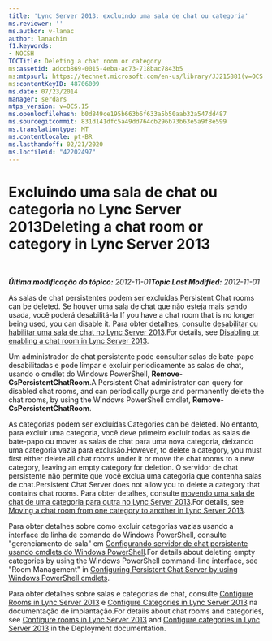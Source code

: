 ```yaml
---
title: 'Lync Server 2013: excluindo uma sala de chat ou categoria'
ms.reviewer: ''
ms.author: v-lanac
author: lanachin
f1.keywords:
- NOCSH
TOCTitle: Deleting a chat room or category
ms:assetid: adccb869-0015-4eba-ac73-718bac7843b5
ms:mtpsurl: https://technet.microsoft.com/en-us/library/JJ215881(v=OCS.15)
ms:contentKeyID: 48706009
ms.date: 07/23/2014
manager: serdars
mtps_version: v=OCS.15
ms.openlocfilehash: b0d849ce195b663b6f633a5b50aab32a547dd487
ms.sourcegitcommit: 831d141dfc5a49dd764cb296b73b63e5a9f8e599
ms.translationtype: MT
ms.contentlocale: pt-BR
ms.lasthandoff: 02/21/2020
ms.locfileid: "42202497"
---
```

<div data-xmlns="http://www.w3.org/1999/xhtml">

<div class="topic" data-xmlns="http://www.w3.org/1999/xhtml" data-msxsl="urn:schemas-microsoft-com:xslt" data-cs="https://msdn.microsoft.com/">

<div data-asp="https://msdn2.microsoft.com/asp">

# <a name="deleting-a-chat-room-or-category-in-lync-server-2013"></a><span data-ttu-id="32aaa-102">Excluindo uma sala de chat ou categoria no Lync Server 2013</span><span class="sxs-lookup"><span data-stu-id="32aaa-102">Deleting a chat room or category in Lync Server 2013</span></span>

</div>

<div id="mainSection">

<div id="mainBody">

<span> </span>

<span data-ttu-id="32aaa-103">_**Última modificação do tópico:** 2012-11-01_</span><span class="sxs-lookup"><span data-stu-id="32aaa-103">_**Topic Last Modified:** 2012-11-01_</span></span>

<span data-ttu-id="32aaa-104">As salas de chat persistentes podem ser excluídas.</span><span class="sxs-lookup"><span data-stu-id="32aaa-104">Persistent Chat rooms can be deleted.</span></span> <span data-ttu-id="32aaa-105">Se houver uma sala de chat que não esteja mais sendo usada, você poderá desabilitá-la.</span><span class="sxs-lookup"><span data-stu-id="32aaa-105">If you have a chat room that is no longer being used, you can disable it.</span></span> <span data-ttu-id="32aaa-106">Para obter detalhes, consulte [desabilitar ou habilitar uma sala de chat no Lync Server 2013](lync-server-2013-disabling-or-enabling-a-chat-room.md).</span><span class="sxs-lookup"><span data-stu-id="32aaa-106">For details, see [Disabling or enabling a chat room in Lync Server 2013](lync-server-2013-disabling-or-enabling-a-chat-room.md).</span></span>

<span data-ttu-id="32aaa-107">Um administrador de chat persistente pode consultar salas de bate-papo desabilitadas e pode limpar e excluir periodicamente as salas de chat, usando o cmdlet do Windows PowerShell, **Remove-CsPersistentChatRoom**.</span><span class="sxs-lookup"><span data-stu-id="32aaa-107">A Persistent Chat administrator can query for disabled chat rooms, and can periodically purge and permanently delete the chat rooms, by using the Windows PowerShell cmdlet, **Remove-CsPersistentChatRoom**.</span></span>

<span data-ttu-id="32aaa-108">As categorias podem ser excluídas.</span><span class="sxs-lookup"><span data-stu-id="32aaa-108">Categories can be deleted.</span></span> <span data-ttu-id="32aaa-109">No entanto, para excluir uma categoria, você deve primeiro excluir todas as salas de bate-papo ou mover as salas de chat para uma nova categoria, deixando uma categoria vazia para exclusão.</span><span class="sxs-lookup"><span data-stu-id="32aaa-109">However, to delete a category, you must first either delete all chat rooms under it or move the chat rooms to a new category, leaving an empty category for deletion.</span></span> <span data-ttu-id="32aaa-110">O servidor de chat persistente não permite que você exclua uma categoria que contenha salas de chat.</span><span class="sxs-lookup"><span data-stu-id="32aaa-110">Persistent Chat Server does not allow you to delete a category that contains chat rooms.</span></span> <span data-ttu-id="32aaa-111">Para obter detalhes, consulte [movendo uma sala de chat de uma categoria para outra no Lync Server 2013](lync-server-2013-moving-a-chat-room-from-one-category-to-another.md).</span><span class="sxs-lookup"><span data-stu-id="32aaa-111">For details, see [Moving a chat room from one category to another in Lync Server 2013](lync-server-2013-moving-a-chat-room-from-one-category-to-another.md).</span></span>

<span data-ttu-id="32aaa-112">Para obter detalhes sobre como excluir categorias vazias usando a interface de linha de comando do Windows PowerShell, consulte "gerenciamento de sala" em [Configurando servidor de chat persistente usando cmdlets do Windows PowerShell](configuring-persistent-chat-server-by-using-windows-powershell-cmdlets.md).</span><span class="sxs-lookup"><span data-stu-id="32aaa-112">For details about deleting empty categories by using the Windows PowerShell command-line interface, see "Room Management" in [Configuring Persistent Chat Server by using Windows PowerShell cmdlets](configuring-persistent-chat-server-by-using-windows-powershell-cmdlets.md).</span></span>

<span data-ttu-id="32aaa-113">Para obter detalhes sobre salas e categorias de chat, consulte [Configure Rooms in Lync Server 2013](lync-server-2013-configure-rooms.md) e [Configure Categories in Lync Server 2013](lync-server-2013-configure-categories.md) na documentação de implantação.</span><span class="sxs-lookup"><span data-stu-id="32aaa-113">For details about chat rooms and categories, see [Configure rooms in Lync Server 2013](lync-server-2013-configure-rooms.md) and [Configure categories in Lync Server 2013](lync-server-2013-configure-categories.md) in the Deployment documentation.</span></span>

</div>

<span> </span>

</div>

</div>

</div>

